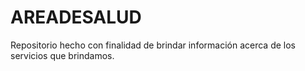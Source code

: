 # AREADESALUD
Repositorio hecho con finalidad de brindar información acerca de los servicios que brindamos.

